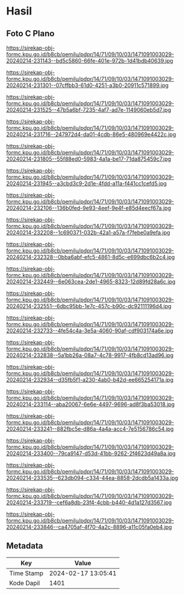 # Hasil

## Foto C Plano

https://sirekap-obj-formc.kpu.go.id/b8cb/pemilu/pdpr/14/71/09/10/03/1471091003029-20240214-231143--bd5c5860-66fe-401e-972b-1d41bdb40639.jpg

https://sirekap-obj-formc.kpu.go.id/b8cb/pemilu/pdpr/14/71/09/10/03/1471091003029-20240214-231301--07cffbb3-61d0-4251-a3b0-20911c571899.jpg

https://sirekap-obj-formc.kpu.go.id/b8cb/pemilu/pdpr/14/71/09/10/03/1471091003029-20240214-231525--47b5a6bf-7235-4af7-ad7e-1149060eb5d7.jpg

https://sirekap-obj-formc.kpu.go.id/b8cb/pemilu/pdpr/14/71/09/10/03/1471091003029-20240214-231716--247972d4-da01-4cdb-86e5-480969e4422c.jpg

https://sirekap-obj-formc.kpu.go.id/b8cb/pemilu/pdpr/14/71/09/10/03/1471091003029-20240214-231805--55f88ed0-5983-4a1a-be17-71da875459c7.jpg

https://sirekap-obj-formc.kpu.go.id/b8cb/pemilu/pdpr/14/71/09/10/03/1471091003029-20240214-231945--a3cbd3c9-2d1e-4fdd-a11a-f441cc1cefd5.jpg

https://sirekap-obj-formc.kpu.go.id/b8cb/pemilu/pdpr/14/71/09/10/03/1471091003029-20240214-232106--136b0fed-9e93-4eef-9e4f-e85d4eecf67a.jpg

https://sirekap-obj-formc.kpu.go.id/b8cb/pemilu/pdpr/14/71/09/10/03/1471091003029-20240214-232208--1c690371-032b-42a1-a57a-f7febe0a9efa.jpg

https://sirekap-obj-formc.kpu.go.id/b8cb/pemilu/pdpr/14/71/09/10/03/1471091003029-20240214-232328--0bba6abf-efc5-4861-8d5c-e699dbc6b2c4.jpg

https://sirekap-obj-formc.kpu.go.id/b8cb/pemilu/pdpr/14/71/09/10/03/1471091003029-20240214-232449--6e063cea-2de1-4965-8323-12d89fd28a6c.jpg

https://sirekap-obj-formc.kpu.go.id/b8cb/pemilu/pdpr/14/71/09/10/03/1471091003029-20240214-232551--6dbc95bb-1e7c-457c-b90c-dc92111196d4.jpg

https://sirekap-obj-formc.kpu.go.id/b8cb/pemilu/pdpr/14/71/09/10/03/1471091003029-20240214-232733--4fe54c4a-3e5a-4060-90af-cdf903174a6e.jpg

https://sirekap-obj-formc.kpu.go.id/b8cb/pemilu/pdpr/14/71/09/10/03/1471091003029-20240214-232838--5a1bb26a-08a7-4c78-9917-4fb8cd13ad96.jpg

https://sirekap-obj-formc.kpu.go.id/b8cb/pemilu/pdpr/14/71/09/10/03/1471091003029-20240214-232934--d35fb5f1-a230-4ab0-b42d-ee665254171a.jpg

https://sirekap-obj-formc.kpu.go.id/b8cb/pemilu/pdpr/14/71/09/10/03/1471091003029-20240214-233114--aba20067-6e6e-4497-9696-ad8f3ba53018.jpg

https://sirekap-obj-formc.kpu.go.id/b8cb/pemilu/pdpr/14/71/09/10/03/1471091003029-20240214-233241--882fbc5e-d86a-4a4a-acc4-7e5156786c54.jpg

https://sirekap-obj-formc.kpu.go.id/b8cb/pemilu/pdpr/14/71/09/10/03/1471091003029-20240214-233400--79ca9147-d53d-41bb-9262-2f4623d49a8a.jpg

https://sirekap-obj-formc.kpu.go.id/b8cb/pemilu/pdpr/14/71/09/10/03/1471091003029-20240214-233535--623db094-c334-44ea-8858-2dcdb5a1433a.jpg

https://sirekap-obj-formc.kpu.go.id/b8cb/pemilu/pdpr/14/71/09/10/03/1471091003029-20240214-233719--cef6a8db-23f4-4cbb-b440-4d1a127d3567.jpg

https://sirekap-obj-formc.kpu.go.id/b8cb/pemilu/pdpr/14/71/09/10/03/1471091003029-20240214-233846--ca4705af-4f70-4a2c-8896-a11c05fa0eb4.jpg


## Metadata

| Key        | Value               |
| ---------- | ------------------- |
| Time Stamp | 2024-02-17 13:05:41 |
| Kode Dapil | 1401                |



